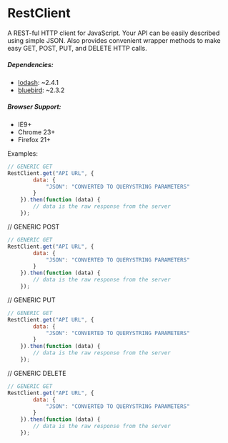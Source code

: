 RestClient
==========

A REST-ful HTTP client for JavaScript. Your API can be easily described using simple JSON. Also provides convenient
wrapper methods to make easy GET, POST, PUT, and DELETE HTTP calls.

##### Dependencies:

* [lodash](http://lodash.com/): ~2.4.1
* [bluebird](https://github.com/petkaantonov/bluebird): ~2.3.2

##### Browser Support:

* IE9+
* Chrome 23+
* Firefox 21+

Examples:

```javascript
// GENERIC GET
RestClient.get("API URL", {
        data: {
            "JSON": "CONVERTED TO QUERYSTRING PARAMETERS"
        }
    }).then(function (data) {
        // data is the raw response from the server
    });
```
// GENERIC POST
```javascript
// GENERIC GET
RestClient.get("API URL", {
        data: {
            "JSON": "CONVERTED TO QUERYSTRING PARAMETERS"
        }
    }).then(function (data) {
        // data is the raw response from the server
    });
```

// GENERIC PUT
```javascript
// GENERIC GET
RestClient.get("API URL", {
        data: {
            "JSON": "CONVERTED TO QUERYSTRING PARAMETERS"
        }
    }).then(function (data) {
        // data is the raw response from the server
    });
```

// GENERIC DELETE
```javascript
// GENERIC GET
RestClient.get("API URL", {
        data: {
            "JSON": "CONVERTED TO QUERYSTRING PARAMETERS"
        }
    }).then(function (data) {
        // data is the raw response from the server
    });
```